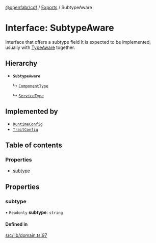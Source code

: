 [@openfabr/cdf](../README.md) / [Exports](../modules.md) / SubtypeAware

# Interface: SubtypeAware

Interface that offers a subtype field
It is expected to be implemented, usually with [TypeAware](TypeAware.md) together.

## Hierarchy

- **`SubtypeAware`**

  ↳ [`ComponentType`](ComponentType.md)

  ↳ [`ServiceType`](ServiceType.md)

## Implemented by

- [`RuntimeConfig`](../classes/RuntimeConfig.md)
- [`TraitConfig`](../classes/TraitConfig.md)

## Table of contents

### Properties

- [subtype](SubtypeAware.md#subtype)

## Properties

### subtype

• `Readonly` **subtype**: `string`

#### Defined in

[src/lib/domain.ts:97](https://github.com/openfabr/cdf/blob/e70ef03/core/typescript/src/lib/domain.ts#L97)
